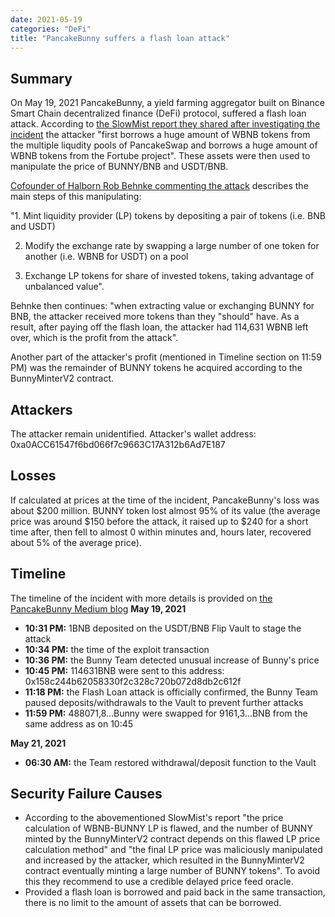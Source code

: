 ```yaml
---
date: 2021-05-19
categories: "DeFi"
title: "PancakeBunny suffers a flash loan attack"
---
```


## Summary

On May 19, 2021 PancakeBunny, a yield farming aggregator built on Binance Smart Chain decentralized finance (DeFi) protocol, suffered a flash loan attack. According to [the SlowMist report they shared after investigating the incident](https://slowmist.medium.com/slowmist-pancakebunny-hack-analysis-4a708e284693) the attacker "first borrows a huge amount of WBNB tokens from the multiple liqudity pools of PancakeSwap and borrows a huge amount of WBNB tokens from the Fortube project". These assets were then used to manipulate the price of BUNNY/BNB and USDT/BNB.

[Cofounder of Halborn Rob Behnke commenting the attack](https://www.halborn.com/blog/post/explained-the-pancakebunny-protocol-hack-may-2021) describes the main steps of this manipulating:

"1. Mint liquidity provider (LP) tokens by depositing a pair of tokens (i.e. BNB and USDT)

2. Modify the exchange rate by swapping a large number of one token for another (i.e. WBNB for USDT) on a pool

3. Exchange LP tokens for share of invested tokens, taking advantage of unbalanced value".

Behnke then continues: "when extracting value or exchanging BUNNY for BNB, the attacker received more tokens than they "should" have. As a result, after paying off the flash loan, the attacker had 114,631 WBNB left over, which is the profit from the attack".

Another part of the attacker's profit (mentioned in Timeline section on 11:59 PM) was the remainder of BUNNY tokens he acquired according to the BunnyMinterV2 contract.

## Attackers

The attacker remain unidentified. 
Attacker's wallet address:
0xa0ACC61547f6bd066f7c9663C17A312b6Ad7E187

## Losses

If calculated at prices at the time of the incident, PancakeBunny's loss was about $200 million.
BUNNY token lost almost 95% of its value (the average price was around $150 before the attack, it raised up to $240 for a short time after, then fell to almost 0 within minutes and, hours later, recovered about 5% of the average price).

## Timeline

The timeline of the incident with more details is provided on [the PancakeBunny Medium blog](https://pancakebunny.medium.com/hello-bunny-fam-a7bf0c7a07ba)
**May 19, 2021**
- **10:31 PM:** 1BNB deposited on the USDT/BNB Flip Vault to stage the attack
- **10:34 PM:** the time of the exploit transaction
- **10:36 PM:** the Bunny Team detected unusual increase of Bunny's price
- **10:45 PM:** 114631BNB were sent to this address: 0x158c244b62058330f2c328c720b072d8db2c612f
- **11:18 PM:** the Flash Loan attack is officially confirmed, the Bunny Team paused deposits/withdrawals to the Vault to prevent further attacks
- **11:59 PM:** 488071,8...Bunny were swapped for 9161,3...BNB from the same address as on 10:45

**May 21, 2021**
- **06:30 AM:** the Team restored withdrawal/deposit function to the Vault

## Security Failure Causes

- According to the abovementioned SlowMist's report "the price calculation of WBNB-BUNNY LP is flawed, and the number of BUNNY minted by the BunnyMinterV2 contract depends on this flawed LP price calculation method" and "the final LP price was maliciously manipulated and increased by the attacker, which resulted in the BunnyMinterV2 contract eventually minting a large number of BUNNY tokens". To avoid this they recommend to use a credible delayed price feed oracle.
- Provided a flash loan is borrowed and paid back in the same transaction, there is no limit to the amount of assets that can be borrowed.
